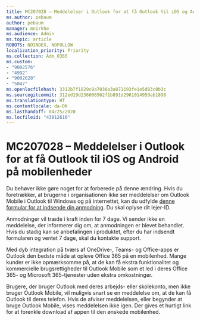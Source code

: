 ```yaml
---
title: MC207028 – Meddelelser i Outlook for at få Outlook til iOS og Android på mobilenheder
ms.author: pebaum
author: pebaum
manager: mnirkhe
ms.audience: Admin
ms.topic: article
ROBOTS: NOINDEX, NOFOLLOW
localization_priority: Priority
ms.collection: Adm_O365
ms.custom:
- "9002576"
- "4992"
- "9002628"
- "5047"
ms.openlocfilehash: 3312b7f1829c8a7036a3a871193fe1e5d83c0b3c
ms.sourcegitcommit: 312ed19d236006962f1b891d2961014959ab1898
ms.translationtype: HT
ms.contentlocale: da-DK
ms.lasthandoff: 04/25/2020
ms.locfileid: "43812616"
---
```

# <a name="mc207028---notifications-in-outlook-to-obtain-outlook-for-ios-and-android-on-mobile-devices"></a>MC207028 – Meddelelser i Outlook for at få Outlook til iOS og Android på mobilenheder

Du behøver ikke gøre noget for at forberede på denne ændring. Hvis du foretrækker, at brugerne i organisationen ikke ser meddelelser om Outlook Mobile i Outlook til Windows og på internettet, kan du udfylde [denne formular for at indsende din anmodning](https://aka.ms/MC207028). Du skal oplyse dit lejer-ID. 

Anmodninger vil træde i kraft inden for 7 dage. Vi sender ikke en meddelelse, der informerer dig om, at anmodningen er blevet behandlet. Hvis du stadig kan se anbefalingen i produktet, efter du har indsendt formularen og ventet 7 dage, skal du kontakte support.

Med dyb integration på tværs af OneDrive-, Teams- og Office-apps er Outlook den bedste måde at opleve Office 365 på en mobilenhed. Mange kunder er ikke opmærksomme på, at de kan få ekstra funktionalitet og kommercielle brugsrettigheder til Outlook Mobile som et led i deres Office 365- og Microsoft 365-tjenester uden ekstra omkostninger.

Brugere, der bruger Outlook med deres arbejds- eller skolekonto, men ikke bruger Outlook Mobile, vil muligvis snart se en meddelelse om, at de kan få Outlook til deres telefon. Hvis de afviser meddelelsen, eller begynder at bruge Outlook Mobile, vises meddelelsen ikke igen. Der gives et hurtigt link for at forenkle download af appen til den ønskede mobilenhed.
